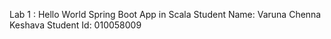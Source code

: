 Lab 1 : Hello World 
Spring Boot App in Scala 
Student Name: Varuna Chenna Keshava
Student Id: 010058009
